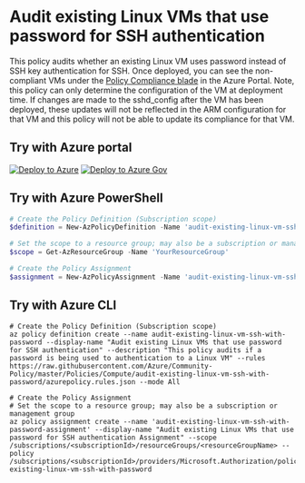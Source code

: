 # Audit existing Linux VMs that use password for SSH authentication

This policy audits whether an existing Linux VM uses password instead of SSH key authentication for SSH. Once deployed, you can see the non-compliant VMs under the [Policy Compliance blade](https://ms.portal.azure.com/#blade/Microsoft_Azure_Policy/PolicyMenuBlade/Compliance) in the Azure Portal. Note, this policy can only determine the configuration of the VM at deployment time. If changes are made to the sshd_config after the VM has been deployed, these updates will not be reflected in the ARM configuration for that VM and this policy will not be able to update its compliance for that VM.

## Try with Azure portal

[![Deploy to Azure](http://azuredeploy.net/deploybutton.png)](https://portal.azure.com/?#blade/Microsoft_Azure_Policy/CreatePolicyDefinitionBlade/uri/https%3A%2F%2Fraw.githubusercontent.com%2FAzure%2Fazure-policy%2Fmaster%2Fsamples%2FCompute%2Faudit-existing-linux-vm-ssh-with-password%2Fazurepolicy.json)
[![Deploy to Azure Gov](https://docs.microsoft.com/azure/governance/policy/media/deploy/deployGovbutton.png)](https://portal.azure.us/?#blade/Microsoft_Azure_Policy/CreatePolicyDefinitionBlade/uri/https%3A%2F%2Fraw.githubusercontent.com%2FAzure%2Fazure-policy%2Fmaster%2Fsamples%2FCompute%2Faudit-existing-linux-vm-ssh-with-password%2Fazurepolicy.json)

## Try with Azure PowerShell

````powershell
# Create the Policy Definition (Subscription scope)
$definition = New-AzPolicyDefinition -Name 'audit-existing-linux-vm-ssh-with-password' -DisplayName 'Audit existing Linux VMs that use password for SSH authentication' -description 'This policy audits if a password is being used to authentication to a Linux VM' -Policy 'https://raw.githubusercontent.com/Azure/azure-policy/master/samples/Compute/audit-existing-linux-vm-ssh-with-password/azurepolicy.rules.json' -Mode All

# Set the scope to a resource group; may also be a subscription or management group
$scope = Get-AzResourceGroup -Name 'YourResourceGroup'

# Create the Policy Assignment
$assignment = New-AzPolicyAssignment -Name 'audit-existing-linux-vm-ssh-with-password-assignment' -DisplayName 'Audit existing Linux VMs that use password for SSH authentication Assignment' -Scope $scope.ResourceId -PolicyDefinition $definition
````

## Try with Azure CLI

```cli
# Create the Policy Definition (Subscription scope)
az policy definition create --name audit-existing-linux-vm-ssh-with-password --display-name "Audit existing Linux VMs that use password for SSH authentication" --description "This policy audits if a password is being used to authentication to a Linux VM" --rules https://raw.githubusercontent.com/Azure/Community-Policy/master/Policies/Compute/audit-existing-linux-vm-ssh-with-password/azurepolicy.rules.json --mode All

# Create the Policy Assignment
# Set the scope to a resource group; may also be a subscription or management group
az policy assignment create --name 'audit-existing-linux-vm-ssh-with-password-assignment' --display-name "Audit existing Linux VMs that use password for SSH authentication Assignment" --scope /subscriptions/<subscriptionId>/resourceGroups/<resourceGroupName> --policy /subscriptions/<subscriptionId>/providers/Microsoft.Authorization/policyDefinitions/audit-existing-linux-vm-ssh-with-password
```
